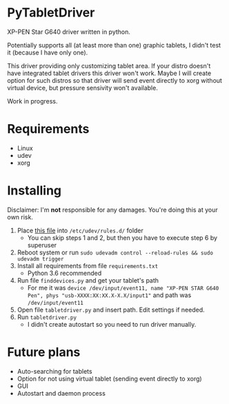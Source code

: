 # PyTabletDriver
XP-PEN Star G640 driver written in python. 

Potentially supports all (at least more than one) graphic tablets, I didn't test it (because I have only one).

This driver providing only customizing tablet area. If your distro doesn't have integrated tablet drivers this driver won't work.
Maybe I will create option for such distros so that driver will send event directly to xorg without virtual device, but pressure sensivity won't available.   

Work in progress.

# Requirements

* Linux
* udev
* xorg

# Installing

Disclaimer: I'm **not** responsible for any damages. You're doing this at your own risk.

1. Place [this file](https://github.com/HeroBrine1st/PyTabletDriver/blob/master/rules/60-pytabletdriver.rules) into ``/etc/udev/rules.d/`` folder
    * You can skip steps 1 and 2, but then you have to execute step 6 by superuser
2. Reboot system or run ``sudo udevadm control --reload-rules && sudo udevadm trigger``
3. Install all requirements from file ``requirements.txt``
    * Python 3.6 recommended
4. Run file ``finddevices.py`` and get your tablet's path 
    * For me it was ``device /dev/input/event11, name "XP-PEN STAR G640 Pen", phys "usb-XXXX:XX:XX.X-X.X/input1"`` and path was ``/dev/input/event11``
5. Open file ``tabletdriver.py`` and insert path. Edit settings if needed.
6. Run ``tabletdriver.py``
    * I didn't create autostart so you need to run driver manually.
    
# Future plans

* Auto-searching for tablets
* Option for not using virtual tablet (sending event directly to xorg)
* GUI
* Autostart and daemon process